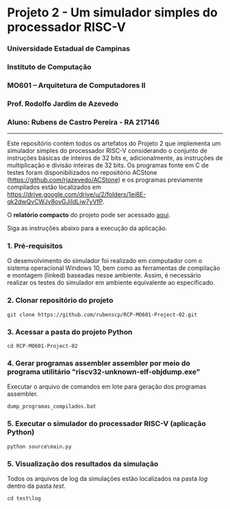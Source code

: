 # Projeto 2 - Um simulador simples do processador RISC-V

### Universidade Estadual de Campinas

### Instituto de Computação

### MO601 – Arquitetura de Computadores II

### Prof. Rodolfo Jardim de Azevedo

### Aluno: Rubens de Castro Pereira - RA 217146

___

Este repositório contém todos os artefatos do Projeto 2 que implementa um simulador simples do processador RISC-V considerando o conjunto de instruções básicas de inteiros de 32 bits e, adicionalmente, as instruções de multiplicação e divisão inteiras de 32 bits. Os programas fonte em C de testes foram disponibilizados no repositório ACStone (https://github.com/rjazevedo/ACStone) e os programas previamente compilados estão localizados em https://drive.google.com/drive/u/2/folders/1ei8E-qk2dwQvCWJv8ovGJiIdLjw7yVfP.


O **relatório compacto** do projeto pode ser acessado [aqui](https://github.com/rubenscp/RCP-MO601-Project-02/blob/main/relatorio.pdf).

Siga as instruções abaixo para a execução da aplicação.

### 1. Pré-requisitos

O desenvolvimento do simulador foi realizado em computador com o sistema operacional Windows 10, bem como as ferramentas de compilação e montagem (linked) baseadas nesse ambiente. Assim, é necessário realizar os testes do simulador em ambiente equivalente ao especificado.


### 2. Clonar repositório do projeto

```
git clone https://github.com/rubenscp/RCP-MO601-Project-02.git
```
	
### 3. Acessar a pasta do projeto Python
	
```
cd RCP-MO601-Project-02
```
	
### 4. Gerar programas assembler assembler por meio do programa utilitário "riscv32-unknown-elf-objdump.exe"

Executar o arquivo de comandos em lote para geração dos programas assembler.

```
dump_programas_compilados.bat
```

### 5. Executar o simulador do processador RISC-V (aplicação Python)

```
python source\main.py
```

### 5. Visualização dos resultados da simulação

Todos os arquivos de log da simulações estão localizados na pasta _log_ dentro da pasta _test_.

```
cd test\log
```